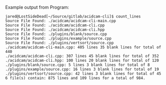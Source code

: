 
Example output from Program:

	jared@LostSideDead[~/Source/gitlab/acidcam-cli]$ count_lines
	Source File Found: ./acidcam/acidcam-cli-main.cpp
	Source File Found: ./acidcam/acidcam-cli.cpp
	Source File Found: ./acidcam/acidcam-cli.hpp
	Source File Found: ./plugins/blank/source.cpp
	Source File Found: ./plugins/example/source.cpp
	Source File Found: ./plugins/vertsort/source.cpp
	./acidcam/acidcam-cli-main.cpp: 405 lines 35 blank lines for total of 440
	./acidcam/acidcam-cli.cpp: 307 lines 45 blank lines for total of 352
	./acidcam/acidcam-cli.hpp: 100 lines 20 blank lines for total of 120
	./plugins/blank/source.cpp: 5 lines 3 blank lines for total of 8
	./plugins/example/source.cpp: 16 lines 3 blank lines for total of 19
	./plugins/vertsort/source.cpp: 42 lines 3 blank lines for total of 45
	6 file(s) contain: 875 lines and 109 lines for a total of 984.
